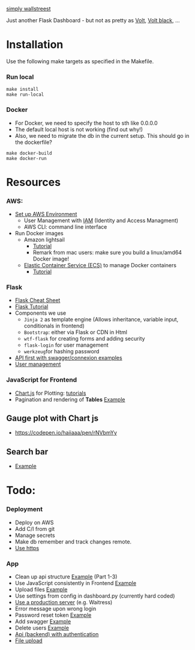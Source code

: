 [simply wallstreest](https://simplywall.st/stocks/de/automobiles/etr-mbg/mercedes-benz-group-shares/future)


Just another Flask Dashboard - but not as pretty as 
[Volt](https://github.com/app-generator/flask-volt-dashboard), 
[Volt black](https://github.com/app-generator/flask-black-dashboard), ...


# Installation

Use the following make targets as specified in the Makefile.
### Run local 
```
make install
make run-local
```

### Docker
- For Docker, we need to specify the host to sth like 0.0.0.0
- The default local host is not working (find out why!)
- Also, we need to migrate the db in the current setup. This should go in the dockerfile?
```
make docker-build
make docker-run 
```

# Resources
### AWS:
- [Set up AWS Environment](https://aws.amazon.com/getting-started/guides/setup-environment/?pg=gs&sec=gtkaws)
  - User Management with [IAM](https://docs.aws.amazon.com/IAM/latest/UserGuide/introduction.html) (Identity and Access Managment)
  - AWS CLI: command line interface
- Run Docker images
  - Amazon lightsail
    - [Tutorial](https://aws.amazon.com/getting-started/hands-on/serve-a-flask-app/)
    - Remark from mac users: make sure you build a linux/amd64 Docker image!
  - [Elastic Container Service (ECS)](https://docs.aws.amazon.com/ecs/index.html) to manage Docker containers
    - [Tutorial](https://aws.amazon.com/getting-started/hands-on/deploy-docker-containers/)

### Flask

- [Flask Cheat Sheet](https://s3.us-east-2.amazonaws.com/prettyprinted/flask_cheatsheet.pdf)
- [Flask Tutorial](https://blog.miguelgrinberg.com/post/the-flask-mega-tutorial-part-i-hello-world)
- Components we use
  - `Jinja 2` as template engine (Allows inheritance, variable input, conditionals in frontend)
  - `Bootstrap`: either via Flask or CDN in Html
  - `wtf-flask` for creating forms and adding security
  - `flask-login` for user management
  - `werkzeug`for hashing password
- [API first with swagger/connexion examples](https://github.com/spec-first/connexion/tree/main/examples)
- [User management](https://ckraczkowsky.medium.com/building-a-secure-admin-interface-with-flask-admin-and-flask-security-13ae81faa05)

### JavaScript for Frontend
- [Chart.js](https://www.chartjs.org/) for Plotting: [tutorials](https://www.youtube.com/watch?v=ylWoIaSgThk)
- Pagination and rendering of **Tables** [Example](https://blog.miguelgrinberg.com/post/beautiful-interactive-tables-for-your-flask-templates)

## Gauge plot with Chart js
- https://codepen.io/haiiaaa/pen/rNVbmYy

## Search bar
- [Example](https://codepen.io/mey_mnry/pen/QWqPvox)
# Todo:

### Deployment
- Deploy on AWS
- Add C/I from git
- Manage secrets
- Make db remember and track changes remote.
- [Use https](https://blog.miguelgrinberg.com/post/running-your-flask-application-over-https)


### App
- Clean up api structure [Example](https://realpython.com/flask-connexion-rest-api/) (Part 1-3)
- Use JavaScript consistently in Frontend [Example](https://realpython.com/flask-javascript-frontend-for-rest-api/)
- Upload files [Example](https://blog.miguelgrinberg.com/post/handling-file-uploads-with-flask)
- Use settings from config in dashboard.py (currently hard coded)
- [Use a production server](https://flask.palletsprojects.com/en/2.2.x/tutorial/deploy/) (e.g. Waitress) 
- Error message upon wrong login
- Password reset token [Example](https://blog.miguelgrinberg.com/post/the-flask-mega-tutorial-part-x-email-support)
- Add swagger [Example](https://realpython.com/flask-javascript-frontend-for-rest-api/)
- Delete users [Example](https://www.youtube.com/watch?v=ogZR7OEv1Pk&list=PLU7aW4OZeUzwn6L1txXQ9viaAIR2mDqbv&index=5)
- [Api (backend) with authentication](https://blog.teclado.com/api-key-authentication-with-flask/)
- [File upload](https://www.youtube.com/watch?v=BP8ulGbu1fc)

